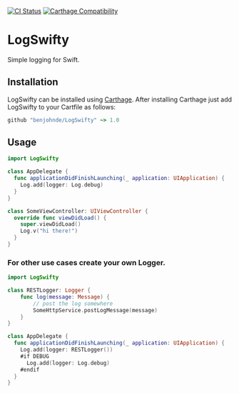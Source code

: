 [![CI Status](https://travis-ci.org/benjohnde/LogSwifty.svg?branch=master)](https://travis-ci.org/benjohnde/LogSwifty)
[![Carthage Compatibility](https://img.shields.io/badge/carthage-✓-e2c245.svg)](https://github.com/Carthage/Carthage/)

# LogSwifty

Simple logging for Swift.

## Installation

LogSwifty can be installed using [Carthage](https://github.com/Carthage/Carthage). After installing Carthage just add LogSwifty to your Cartfile as follows:

```ruby
github "benjohnde/LogSwifty" ~> 1.0
```

## Usage

```swift
import LogSwifty

class AppDelegate {
  func applicationDidFinishLaunching(_ application: UIApplication) {
    Log.add(logger: Log.debug)
  }
}

class SomeViewController: UIViewController {
  override func viewDidLoad() {
    super.viewDidLoad()
    Log.v("hi there!")
  }
}
```

### For other use cases create your own Logger.

```swift
import LogSwifty

class RESTLogger: Logger {
    func log(message: Message) {
        // post the log somewhere
        SomeHttpService.postLogMessage(message)
    }
}

class AppDelegate {
  func applicationDidFinishLaunching(_ application: UIApplication) {
    Log.add(logger: RESTLogger())
    #if DEBUG
      Log.add(logger: Log.debug)
    #endif
  }
}
```
